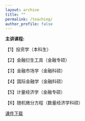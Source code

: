 ```yaml
---
layout: archive
title: ""
permalink: /teaching/
author_profile: false
---
```


<strong>主讲课程:</strong>

【1】投资学（本科生）

【2】金融衍生工具（金融专硕）

【3】金融市场学（金融科硕）

【4】国际金融学（金融科硕）

【5】计量经济学（金融专硕）

【6】随机微分方程（数量经济学科硕）

[课件下载](http://maojie.ys168.com/)
